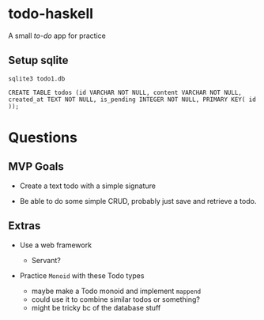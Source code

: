 # todo-haskell
A small *to-do* app for practice

Setup sqlite
------------
```
sqlite3 todo1.db

CREATE TABLE todos (id VARCHAR NOT NULL, content VARCHAR NOT NULL, created_at TEXT NOT NULL, is_pending INTEGER NOT NULL, PRIMARY KEY( id ));
```

Questions
=========

MVP Goals
------------
* Create a text todo with a simple signature

* Be able to do some simple CRUD, probably just save and retrieve a todo.

Extras
---------
* Use a web framework
  - Servant?

* Practice `Monoid` with these Todo types
  - maybe make a Todo monoid and implement `mappend`
  - could use it to combine similar todos or something?
  - might be tricky bc of the database stuff
